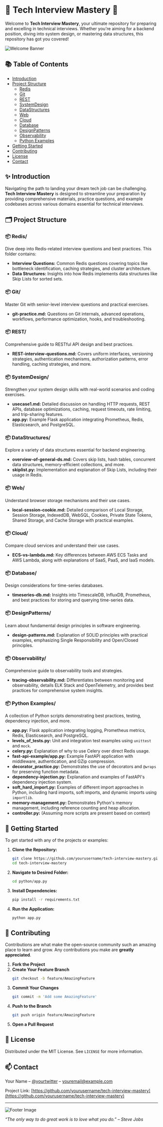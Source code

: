 # 🚀 **Tech Interview Mastery** 🚀

Welcome to **Tech Interview Mastery**, your ultimate repository for preparing and excelling in technical interviews. Whether you're aiming for a backend position, diving into system design, or mastering data structures, this repository has got you covered!

![Welcome Banner](https://imgur.com/your-banner-image.png)

## 📚 **Table of Contents**
- [Introduction](#introduction)
- [Project Structure](#project-structure)
  - [Redis](#redis)
  - [Git](#git)
  - [REST](#rest)
  - [SystemDesign](#systemdesign)
  - [DataStructures](#datastructures)
  - [Web](#web)
  - [Cloud](#cloud)
  - [Database](#database)
  - [DesignPatterns](#designpatterns)
  - [Observability](#observability)
  - [Python Examples](#python-examples)
- [Getting Started](#getting-started)
- [Contributing](#contributing)
- [License](#license)
- [Contact](#contact)

## ✨ **Introduction**

Navigating the path to landing your dream tech job can be challenging. **Tech Interview Mastery** is designed to streamline your preparation by providing comprehensive materials, practice questions, and example codebases across various domains essential for technical interviews.

## 🗂️ **Project Structure**

### 📦 **Redis/**
Dive deep into Redis-related interview questions and best practices. This folder contains:
- **Interview Questions:** Common Redis questions covering topics like bottleneck identification, caching strategies, and cluster architecture.
- **Data Structures:** Insights into how Redis implements data structures like Skip Lists for sorted sets.

### 📦 **Git/**
Master Git with senior-level interview questions and practical exercises.
- **git-practice.md:** Questions on Git internals, advanced operations, workflows, performance optimization, hooks, and troubleshooting.
  
### 📦 **REST/**
Comprehensive guide to RESTful API design and best practices.
- **REST-interview-questions.md:** Covers uniform interfaces, versioning strategies, authentication mechanisms, authorization patterns, error handling, caching strategies, and more.

### 📦 **SystemDesign/**
Strengthen your system design skills with real-world scenarios and coding exercises.
- **usecase1.md:** Detailed discussion on handling HTTP requests, REST APIs, database optimizations, caching, request timeouts, rate limiting, and trip-sharing features.
- **app.py:** Example Flask application integrating Prometheus, Redis, Elasticsearch, and PostgreSQL.

### 📦 **DataStructures/**
Explore a variety of data structures essential for backend engineering.
- **overview-of-general-ds.md:** Covers skip lists, hash tables, concurrent data structures, memory-efficient collections, and more.
- **skiplist.py:** Implementation and explanation of Skip Lists, including their usage in Redis.

### 📦 **Web/**
Understand browser storage mechanisms and their use cases.
- **local-session-cookie.md:** Detailed comparison of Local Storage, Session Storage, IndexedDB, WebSQL, Cookies, Private State Tokens, Shared Storage, and Cache Storage with practical examples.

### 📦 **Cloud/**
Compare cloud services and understand their use cases.
- **ECS-vs-lambda.md:** Key differences between AWS ECS Tasks and AWS Lambda, along with explanations of SaaS, PaaS, and IaaS models.

### 📦 **Database/**
Design considerations for time-series databases.
- **timeseries-db.md:** Insights into TimescaleDB, InfluxDB, Prometheus, and best practices for storing and querying time-series data.

### 📦 **DesignPatterns/**
Learn about fundamental design principles in software engineering.
- **design-patterns.md:** Explanation of SOLID principles with practical examples, emphasizing Single Responsibility and Open/Closed principles.

### 📦 **Observability/**
Comprehensive guide to observability tools and strategies.
- **tracing-observability.md:** Differentiates between monitoring and observability, details ELK Stack and OpenTelemetry, and provides best practices for comprehensive system insights.

### 📦 **Python Examples/**
A collection of Python scripts demonstrating best practices, testing, dependency injection, and more.
- **app.py:** Flask application integrating logging, Prometheus metrics, Redis, Elasticsearch, and PostgreSQL.
- **levels_of_tests.py:** Unit and integration test examples using `unittest` and `mock`.
- **celery.py:** Explanation of why to use Celery over direct Redis usage.
- **fast-api-example/app.py:** Example FastAPI application with middleware, authentication, and GZip compression.
- **decorator_practice.py:** Demonstrates the use of decorators and `@wraps` for preserving function metadata.
- **dependency-injection.py:** Explanation and examples of FastAPI's dependency injection system.
- **soft_hard_import.py:** Examples of different import approaches in Python, including hard imports, soft imports, and dynamic imports using `importlib`.
- **memory-management.py:** Demonstrates Python's memory management, including reference counting and heap allocation.
- **controller.py:** (Assuming more scripts are present based on context)
  
## 🏁 **Getting Started**

To get started with any of the projects or examples:

1. **Clone the Repository:**
   ```bash
   git clone https://github.com/yourusername/tech-interview-mastery.git
   cd tech-interview-mastery
   ```

2. **Navigate to Desired Folder:**
   ```bash
   cd python/app.py
   ```

3. **Install Dependencies:**
   ```bash
   pip install -r requirements.txt
   ```

4. **Run the Application:**
   ```bash
   python app.py
   ```

## 🤝 **Contributing**

Contributions are what make the open-source community such an amazing place to learn and grow. Any contributions you make are **greatly appreciated**.

1. **Fork the Project**
2. **Create Your Feature Branch**
   ```bash
   git checkout -b feature/AmazingFeature
   ```
3. **Commit Your Changes**
   ```bash
   git commit -m 'Add some AmazingFeature'
   ```
4. **Push to the Branch**
   ```bash
   git push origin feature/AmazingFeature
   ```
5. **Open a Pull Request**

## 📄 **License**

Distributed under the MIT License. See `LICENSE` for more information.

## 📫 **Contact**

Your Name – [@yourtwitter](https://twitter.com/yourtwitter) – youremail@example.com

Project Link: [https://github.com/yourusername/tech-interview-mastery](https://github.com/yourusername/tech-interview-mastery)

---

![Footer Image](https://imgur.com/your-footer-image.png)

*“The only way to do great work is to love what you do.” – Steve Jobs*
